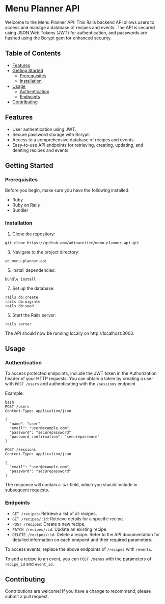 # Menu Planner API

Welcome to the Menu Planner API! This Rails backend API allows users to access and manage a database of recipes and events. The API is secured using JSON Web Tokens (JWT) for authentication, and passwords are hashed using the Bcrypt gem for enhanced security.

## Table of Contents
- [Features](https://github.com/adinareiter/menu-planner-api/blob/main/README.md#features)
- [Getting Started](https://github.com/adinareiter/menu-planner-api/blob/main/README.md#getting-started)
  - [Prerequisites](https://github.com/adinareiter/menu-planner-api/blob/main/README.md#prerequisites)
  - [Installation](https://github.com/adinareiter/menu-planner-api/blob/main/README.md#installation)
- [Usage](https://github.com/adinareiter/menu-planner-api/blob/main/README.md#usage)
  - [Authentication](https://github.com/adinareiter/menu-planner-api/blob/main/README.md#authentication)
  - [Endpoints](https://github.com/adinareiter/menu-planner-api/blob/main/README.md#endpoints)
- [Contributing](https://github.com/adinareiter/menu-planner-api/blob/main/README.md#contributing)

## Features
- User authentication using JWT.
- Secure password storage with Bcrypt.
- Access to a comprehensive database of recipes and events.
- Easy-to-use API endpoints for retrieving, creating, updating, and deleting recipes and events.

## Getting Started
### Prerequisites
Before you begin, make sure you have the following installed:
- Ruby
- Ruby on Rails
- Bundler

### Installation
1. Clone the repository:
```
git clone https://github.com/adinareiter/menu-planner-api.git
```
3. Navigate to the project directory:
```
cd menu-planner-api
```
5. Install dependencies:
```
bundle install
```
7. Set up the database:
```
rails db:create
rails db:migrate
rails db:seed
```
5. Start the Rails server:
```
rails server
```

The API should now be running locally on http://localhost:3000.

## Usage
### Authentication
To access protected endpoints, include the JWT token in the Authorization header of your HTTP requests. You can obtain a token by creating a user with `POST /users` and authenticating with the `/sessions` endpoint.

Example:

```
bash
POST /users
Content-Type: application/json

{
  "name": "user"
  "email": "user@example.com",
  "password": "securepassword"
  "password_confirmation": "securepassword"
}
```
```
POST /sessions
Content-Type: application/json

{
  "email": "user@example.com",
  "password": "securepassword"
}
```
The response will contain a `jwt` field, which you should include in subsequent requests.

### Endpoints
- `GET /recipes`: Retrieve a list of all recipes.
- `GET /recipes/:id`: Retrieve details for a specific recipe.
- `POST /recipes`: Create a new recipe.
- `PATCH /recipes/:id`: Update an existing recipe.
- `DELETE /recipes/:id`: Delete a recipe. Refer to the API documentation for detailed information on each endpoint and their required parameters.

To access events, replace the above endpoints of `/recipes` with `/events`.

To add a recipe to an event, you can `POST /menus` with the parameters of `recipe_id` and `event_id`.

## Contributing
Contributions are welcome! If you have a change to recommend, please submit a pull request.

